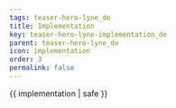 ```yaml
---
tags: teaser-hero-lyne_de
title: Implementation
key: teaser-hero-lyne-implementation_de
parent: teaser-hero-lyne_de
icon: implementation
order: 3
permalink: false  
---
```

 {{ implementation | safe }}


